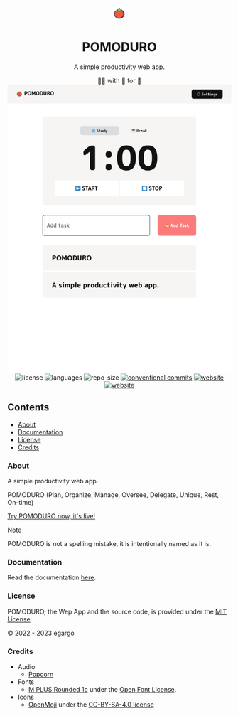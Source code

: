 <div align="center">
    <img alt="pomoDuro" src="./res/icons/pomoduro.svg" height='32'/>
    <h1>POMODURO</h1>
    <p>A simple productivity web app.</p>
        &#x1F468;&#x200D;&#x1F4BB; with &#x1F90D; for &#x1F41D;
        <a target="blank" rel="noopener noreferrer" href="https://pomoduro.vercel.app/"><img src="./preview.png" alt="pomoDuro">
    </a>
    <div>
        <img alt="license" src="https://img.shields.io/github/license/egargo/pomoduro?labelColor=white&color=fb7b7b&style=flat-square"/>
        <img alt="languages" src="https://img.shields.io/github/languages/top/egargo/pomoduro?labelColor=white&color=fb7b7b&style=flat-square"/>
        <img alt="repo-size" src="https://img.shields.io/github/repo-size/egargo/pomoduro?labelColor=white&color=fb7b7b&style=flat-square"/>
        <a rel="noopener noreferrer" href="https://conventionalcommits.org"><img alt="conventional commits" src="https://img.shields.io/badge/Conventional%20Commits-1.0.0-%23FE5196?labelColor=white&color=fb7b7b&style=flat-square"></a>
        <a rel="noopener noreferrer" href="https://pomoduro.vercel.app/"><img alt="website" src="https://img.shields.io/website?label=vercel&labelColor=white&down_color=red&down_message=down&up_color=fb7b7b&up_message=up&url=https://pomoduro.vercel.app/?&style=flat-square"/></a>
        <a rel="noopener noreferrer" href="https://egargo.github.io/pomoduro/"><img alt="website" src="https://img.shields.io/website?label=github%20pages&labelColor=white&down_color=red&down_message=down&up_color=fb7b7b&up_message=up&url=https://egargo.github.io/pomoduro/?&style=flat-square"/></a>
    </div>
</div>

## Contents

-   [About](#contents)
-   [Documentation](#documentation)
-   [License](#license)
-   [Credits](#credits)

### About

A simple productivity web app.

POMODURO (Plan, Organize, Manage, Oversee, Delegate, Unique, Rest, On-time)

[Try POMODURO now, it's live!](https://pomoduro.vercel.app/)

> [!NOTE]
> POMODURO is not a spelling mistake, it is intentionally named as it is.

### Documentation

Read the documentation [here](./DOCS.md).

### License

POMODURO, the Wep App and the source code, is provided under the [MIT License](./LICENSE).

&copy; 2022 - 2023 egargo

### Credits

-   Audio
    -   [Popcorn](https://www.zedge.net/ringtone/ed961a26-834d-4c90-b989-3e58f3b6de65)
-   Fonts
    -   [M PLUS Rounded 1c](https://fonts.google.com/specimen/M+PLUS+Rounded+1c/about?query=M+Plus+Rounded) under the [Open Font License](https://scripts.sil.org/cms/scripts/page.php?site_id=nrsi&id=OFL).
-   Icons
    -   [OpenMoji](https://github.com/hfg-gmuend/openmoji) under the [CC-BY-SA-4.0 license](https://github.com/hfg-gmuend/openmoji/blob/master/LICENSE.txt)
